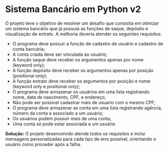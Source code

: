 
# Sistema Bancário em Python v2


O projeto teve o objetivo de resolver um desafio que consistia em otimizar um sistema bancário que já possuía as funções de saque, depósito e visualização de extrato. A melhoria deveria atender os seguintes requisitos:

* O programa deve possuir a função de cadastro de usuário e cadastro de conta bancária;
* A conta criada deve ser vinculada ao usuário;
* A função saque deve receber os argumentos apenas por nome (keyword only);
* A função depósito deve receber os argumentos apenas por posição (positional only);
* A função extrato deve receber os argumentos por posição e nome (keyword only e positional only);
* O programa deve armazenar os usuários em uma lista registrando nome, data de nascimento, CPF, e endereço;
* Não pode ser possível cadastrar mais de usuario com o mesmo CPF;
* O programa deve armazenar as conta em uma lista registrando agência, número da conta e associado a um usuário;
* Os usuários podem possuir mais de uma conta;
* Uma conta só pode estar associada a um usuário.

**Solução:** O projeto desenvolvido atende todos os requisitos e inclui mensagens personalizadas para cada tipo de erro possível, orientando o usuário como proceder após a falha.

